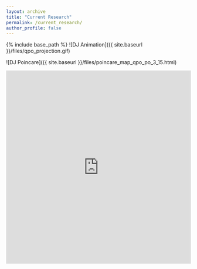 ```yaml
---
layout: archive
title: "Current Research"
permalink: /current_research/
author_profile: false
---
```


{% include base_path %}
![DJ Animation]({{ site.baseurl }}/files/qpo_projection.gif)

![DJ Poincare]({{ site.baseurl }}/files/poincare_map_qpo_po_3_15.html)
<iframe id="igraph" scrolling="no" style="border:none;" seamless="seamless" src="https://dhruvj22.github.io/Astrodynamics_Research/EM_L2_HaloS_family.html" height="525" width="100%"></iframe>




